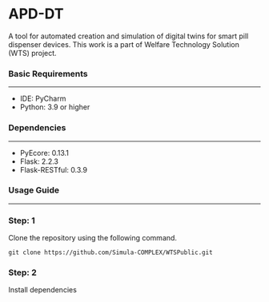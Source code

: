 # APD-DT
A tool for automated creation and simulation of digital twins for smart pill dispenser devices. 
This work is a part of Welfare Technology Solution (WTS) project. 

[//]: # (The repository contains open-source implementation)


### Basic Requirements
_______________________________________
* IDE: PyCharm
* Python: 3.9 or higher 

### Dependencies
_______________________________________
* PyEcore: 0.13.1 
* Flask: 2.2.3
* Flask-RESTful: 0.3.9

### Usage Guide
_______________________________________
### Step: 1 
Clone the repository using the following command.
```
git clone https://github.com/Simula-COMPLEX/WTSPublic.git
```
### Step: 2
Install dependencies 